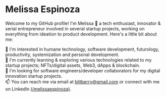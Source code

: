 

# Melissa Espinoza

Welcome to my GitHub profile! I'm Melissa  🌊  a tech enthusiast, innovator & serial entrepreneur involved in several startup projects, working on everything from ideation to product development. Here's a little bit about me:

 👀 I'm interested in humane technology, software development, futurology, productivity, systemization and personal development.      
 🌱 I'm currently learning & exploring various technologies related to my startup projects; NFTs/digital assets, Web3, dApps & blockchain.       
 💞️ I'm looking for software engineers/developer collaborators for my digital innovation startup projects.     
 📫 You can reach me via email at blitberry@gmail.com or connect with me on LinkedIn [(/melissaespinoza)](https://www.linkedin.com/in/melissaespinoza/).


<!---
melissaespalv/melissaespalv is a ✨ special ✨ repository because its `README.md` (this file) appears on your GitHub profile.
You can click the Preview link to take a look at your changes.
--->
